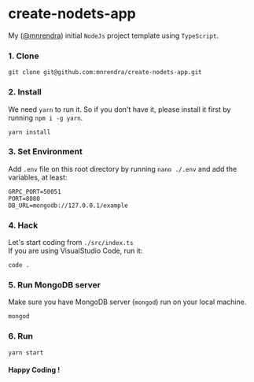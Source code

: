 # create-nodets-app
My ([@mnrendra](https://github.com/mnrendra)) initial `NodeJs` project template using `TypeScript`.

### 1. Clone
```
git clone git@github.com:mnrendra/create-nodets-app.git
```

### 2. Install
We need `yarn` to run it. So if you don't have it, please install it first by running `npm i -g yarn`.
```
yarn install
```

### 3. Set Environment
Add `.env` file on this root directory by running `nano ./.env` and add the variables, at least:
```
GRPC_PORT=50051
PORT=8080
DB_URL=mongodb://127.0.0.1/example
```

### 4. Hack
Let's start coding from `./src/index.ts`  
If you are using VisualStudio Code, run it:
```
code .
```

### 5. Run MongoDB server
Make sure you have MongoDB server (`mongod`) run on your local machine.
```
mongod
```

### 6. Run
```
yarn start
```

#### Happy Coding !
